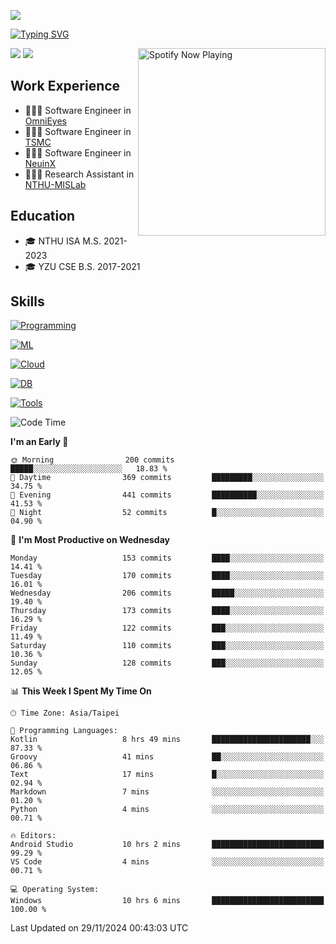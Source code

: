 ![](https://komarev.com/ghpvc/?username=peter0512lee&color=ff69b4)

[![Typing SVG](https://readme-typing-svg.herokuapp.com?color=F742BA&size=20&lines=Hi!+I'm+JYL)](https://git.io/typing-svg)

[<img src="https://spotify-now-playing.peter0512lee.vercel.app/api/spotify-playing" alt="Spotify Now Playing" width="300" align="right" />](https://open.spotify.com/user/21iyoswqgnkoe7peuesmqnhgy)

![](https://leetcard.jacoblin.cool/peter0512lee?theme=dark)
![](https://github-readme-activity-graph.vercel.app/graph?username=peter0512lee&theme=github)

## Work Experience
- 🧑🏻‍💻 Software Engineer in [OmniEyes](https://www.theomnieyes.com/)
- 🧑🏻‍💻 Software Engineer in [TSMC](https://www.tsmc.com/)
- 🧑🏻‍💻 Software Engineer in [NeuinX](https://neuinx.com/)
- 🧑🏻‍💻 Research Assistant in [NTHU-MISLab](https://mislab.cs.nthu.edu.tw/)

## Education
- 🎓 NTHU ISA M.S. 2021-2023
- 🎓 YZU CSE B.S. 2017-2021

## Skills
[![Programming](https://skillicons.dev/icons?i=cpp,py,kotlin)](https://skillicons.dev)

[![ML](https://skillicons.dev/icons?i=pytorch,opencv,sklearn)](https://skillicons.dev)

<!-- [![Web](https://skillicons.dev/icons?i=html,css,react,tailwind,nodejs,vite)](https://skillicons.dev) -->

[![Cloud](https://skillicons.dev/icons?i=aws,azure,docker,k8s)](https://skillicons.dev)

[![DB](https://skillicons.dev/icons?i=postgresql,firebase,sqlite,mongodb)](https://skillicons.dev)

[![Tools](https://skillicons.dev/icons?i=git,github,githubactions,vscode,postman,anaconda,androidstudio)](https://skillicons.dev)

<!--
<table><tr><td valign="top" width="50%">

<img src="https://github-readme-stats-sigma-five.vercel.app/api?username=peter0512lee&hide_border=true&show_icons=true&locale=en&layout=compact&theme=dracula" align="left" style="width: 100%" />

</td><td valign="top" width="50%">

<img src="https://github-readme-stats-sigma-five.vercel.app/api/top-langs?username=peter0512lee&hide_border=true&show_icons=true&locale=en&layout=compact&theme=dracula" align="left" style="width: 100%" />

</td></tr></table>  
-->

<!--START_SECTION:waka-->
![Code Time](http://img.shields.io/badge/Code%20Time-1%2C425%20hrs%2019%20mins-blue)

**I'm an Early 🐤** 

```text
🌞 Morning                200 commits         █████░░░░░░░░░░░░░░░░░░░░   18.83 % 
🌆 Daytime                369 commits         █████████░░░░░░░░░░░░░░░░   34.75 % 
🌃 Evening                441 commits         ██████████░░░░░░░░░░░░░░░   41.53 % 
🌙 Night                  52 commits          █░░░░░░░░░░░░░░░░░░░░░░░░   04.90 % 
```
📅 **I'm Most Productive on Wednesday** 

```text
Monday                   153 commits         ████░░░░░░░░░░░░░░░░░░░░░   14.41 % 
Tuesday                  170 commits         ████░░░░░░░░░░░░░░░░░░░░░   16.01 % 
Wednesday                206 commits         █████░░░░░░░░░░░░░░░░░░░░   19.40 % 
Thursday                 173 commits         ████░░░░░░░░░░░░░░░░░░░░░   16.29 % 
Friday                   122 commits         ███░░░░░░░░░░░░░░░░░░░░░░   11.49 % 
Saturday                 110 commits         ███░░░░░░░░░░░░░░░░░░░░░░   10.36 % 
Sunday                   128 commits         ███░░░░░░░░░░░░░░░░░░░░░░   12.05 % 
```


📊 **This Week I Spent My Time On** 

```text
🕑︎ Time Zone: Asia/Taipei

💬 Programming Languages: 
Kotlin                   8 hrs 49 mins       ██████████████████████░░░   87.33 % 
Groovy                   41 mins             ██░░░░░░░░░░░░░░░░░░░░░░░   06.86 % 
Text                     17 mins             █░░░░░░░░░░░░░░░░░░░░░░░░   02.94 % 
Markdown                 7 mins              ░░░░░░░░░░░░░░░░░░░░░░░░░   01.20 % 
Python                   4 mins              ░░░░░░░░░░░░░░░░░░░░░░░░░   00.71 % 

🔥 Editors: 
Android Studio           10 hrs 2 mins       █████████████████████████   99.29 % 
VS Code                  4 mins              ░░░░░░░░░░░░░░░░░░░░░░░░░   00.71 % 

💻 Operating System: 
Windows                  10 hrs 6 mins       █████████████████████████   100.00 % 
```


 Last Updated on 29/11/2024 00:43:03 UTC
<!--END_SECTION:waka-->


<!--
**peter0512lee/peter0512lee** is a ✨ _special_ ✨ repository because its `README.md` (this file) appears on your GitHub profile.

